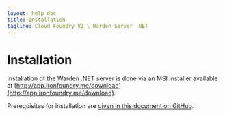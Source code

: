 ```yaml
---
layout: help_doc
title: Installation
tagline: Cloud Foundry V2 \ Warden Server .NET
---
```


# Installation

Installation of the Warden .NET server is done via an MSI installer available at [http://app.ironfoundry.me/download](http://app.ironfoundry.me/download).

Prerequisites for installation are [given in this document on GitHub](https://github.com/IronFoundry/ironfoundry/blob/master/INSTALL.md).